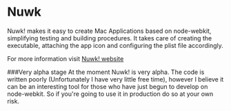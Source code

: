 Nuwk
====

Nuwk! makes it easy to create Mac Applications based on node-webkit, simplifying testing and building procedures. It takes care of creating the executable, attaching the app icon and configuring the plist file accordingly.

For more information visit [Nuwk! website](http://codeb.it/nuwk)

###Very alpha stage
At the moment Nuwk! is very alpha. The code is written poorly (Unfortunately I have very little free time), however I believe it can be an interesting tool for those who have just begun to develop on node-webkit. So if you're going to use it in production do so at your own risk.

